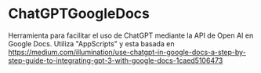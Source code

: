 # ChatGPTGoogleDocs
Herramienta para facilitar el uso de ChatGPT mediante la API de Open AI en Google Docs. Utiliza "AppScripts" y esta basada en https://medium.com/illumination/use-chatgpt-in-google-docs-a-step-by-step-guide-to-integrating-gpt-3-with-google-docs-1caed5106473
